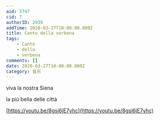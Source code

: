 ```yaml
---
aid: 3747
cid: 7
authorID: 2939
addTime: 2020-03-27T10:00:00.000Z
title: Canto della verbena
tags:
    - Canto
    - della
    - verbena
comments: []
date: 2020-03-27T10:00:00.000Z
category: 音乐
---
```


viva la nostra Siena

la più bella delle città

[https://youtu.be/8gsi6jE7yhc](https://youtu.be/8gsi6jE7yhc)
